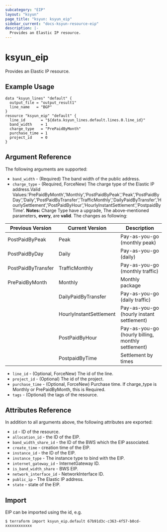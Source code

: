 ```yaml
---
subcategory: "EIP"
layout: "ksyun"
page_title: "ksyun: ksyun_eip"
sidebar_current: "docs-ksyun-resource-eip"
description: |-
  Provides an Elastic IP resource.
---
```


# ksyun_eip

Provides an Elastic IP resource.

## Example Usage

```hcl
data "ksyun_lines" "default" {
  output_file = "output_result1"
  line_name   = "BGP"
}
resource "ksyun_eip" "default" {
  line_id       = "${data.ksyun_lines.default.lines.0.line_id}"
  band_width    = 1
  charge_type   = "PrePaidByMonth"
  purchase_time = 1
  project_id    = 0
}
```

## Argument Reference

The following arguments are supported:

* `band_width` - (Required) The band width of the public address.
* `charge_type` - (Required, ForceNew) The charge type of the Elastic IP address.Valid Values:'PrePaidByMonth','Monthly','PostPaidByPeak','Peak','PostPaidByDay','Daily','PostPaidByTransfer','TrafficMonthly','DailyPaidByTransfer','HourlySettlement','PostPaidByHour','HourlyInstantSettlement','PostpaidByTime'. 
**Notes:** Charge Type have a upgrade, The above-mentioned parameters, **every**, are **valid**. The changes as following:

| Previous Version | Current Version | Description | 
| -------- | -------- | ----------- | 
| PostPaidByPeak | Peak| Pay-as-you-go (monthly peak) | 
 | PostPaidByDay | Daily | Pay-as-you-go (daily) | 
| PostPaidByTransfer | TrafficMonthly | Pay-as-you-go (monthly traffic) |
 | PrePaidByMonth | Monthly | Monthly package | 
|                | DailyPaidByTransfer | Pay-as-you-go (daily traffic) | 
|                | HourlyInstantSettlement | Pay-as-you-go (hourly instant settlement) | 
|                | PostPaidByHour | Pay-as-you-go (hourly billing, monthly settlement) | 
|                | PostpaidByTime | Settlement by times |.
* `line_id` - (Optional, ForceNew) The id of the line.
* `project_id` - (Optional) The id of the project.
* `purchase_time` - (Optional, ForceNew) Purchase time. If charge_type is Monthly or PrePaidByMonth, this is Required.
* `tags` - (Optional) the tags of the resource.

## Attributes Reference

In addition to all arguments above, the following attributes are exported:

* `id` - ID of the resource.
* `allocation_id` - the ID of the EIP.
* `band_width_share_id` - the ID of the BWS which the EIP associated.
* `create_time` - creation time of the EIP.
* `instance_id` - the ID of the EIP.
* `instance_type` - The instance type to bind with the EIP.
* `internet_gateway_id` - InternetGateway ID.
* `is_band_width_share` - BWS EIP.
* `network_interface_id` - NetworkInterface ID.
* `public_ip` - The Elastic IP address.
* `state` - state of the EIP.


## Import

EIP can be imported using the id, e.g.

```
$ terraform import ksyun_eip.default 67b91d3c-c363-4f57-b0cd-xxxxxxxxxxxx
```


